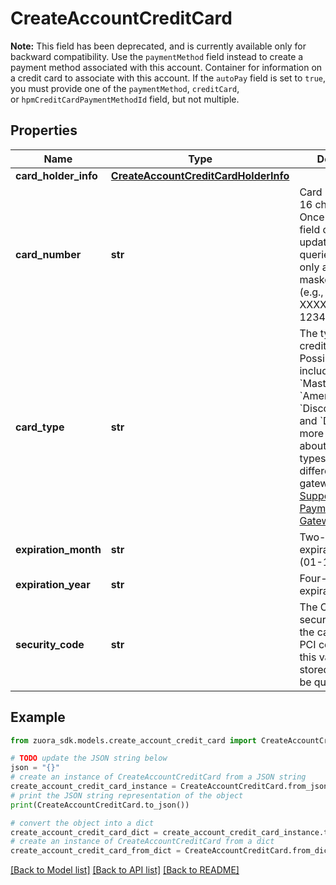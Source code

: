 # CreateAccountCreditCard

**Note:** This field has been deprecated, and is currently available only for backward compatibility. Use the `paymentMethod` field instead to create a payment method associated with this account.  Container for information on a credit card to associate with this account.  If the `autoPay` field is set to `true`, you must provide one of the `paymentMethod`, `creditCard`, or `hpmCreditCardPaymentMethodId` field, but not multiple. 

## Properties

Name | Type | Description | Notes
------------ | ------------- | ------------- | -------------
**card_holder_info** | [**CreateAccountCreditCardHolderInfo**](CreateAccountCreditCardHolderInfo.md) |  | 
**card_number** | **str** | Card number, up to 16 characters. Once created, this field can&#39;t be updated or queried, and is only available in masked format (e.g., XXXX-XXXX-XXXX-1234).  | 
**card_type** | **str** | The type of the credit card.  Possible values  include &#x60;Visa&#x60;, &#x60;MasterCard&#x60;, &#x60;AmericanExpress&#x60;, &#x60;Discover&#x60;, &#x60;JCB&#x60;, and &#x60;Diners&#x60;. For more information about credit card types supported by different payment gateways, see [Supported Payment Gateways](https://knowledgecenter.zuora.com/CB_Billing/M_Payment_Gateways/Supported_Payment_Gateways).  | 
**expiration_month** | **str** | Two-digit expiration month (01-12).  | 
**expiration_year** | **str** | Four-digit expiration year.  | 
**security_code** | **str** | The CVV or CVV2 security code of the card. To ensure PCI compliance, this value is not stored and cannot be queried.  | [optional] 

## Example

```python
from zuora_sdk.models.create_account_credit_card import CreateAccountCreditCard

# TODO update the JSON string below
json = "{}"
# create an instance of CreateAccountCreditCard from a JSON string
create_account_credit_card_instance = CreateAccountCreditCard.from_json(json)
# print the JSON string representation of the object
print(CreateAccountCreditCard.to_json())

# convert the object into a dict
create_account_credit_card_dict = create_account_credit_card_instance.to_dict()
# create an instance of CreateAccountCreditCard from a dict
create_account_credit_card_from_dict = CreateAccountCreditCard.from_dict(create_account_credit_card_dict)
```
[[Back to Model list]](../README.md#documentation-for-models) [[Back to API list]](../README.md#documentation-for-api-endpoints) [[Back to README]](../README.md)


